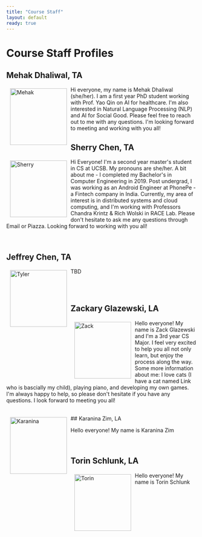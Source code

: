 ```yaml
---
title: "Course Staff"
layout: default
ready: true
---
```

# Course Staff Profiles<a name="staff"></a>

## Mehak Dhaliwal, TA

<img src="../staff/CS24-F23-Mehak-D.jpg" alt="Mehak" width="150px" style="float: left; margin: 5px 10px 10px 10px;">

Hi everyone, my name is Mehak Dhaliwal (she/her). I am a first year PhD student working with Prof. Yao Qin on AI for healthcare. I'm also interested in Natural Language Processing (NLP) and AI for Social Good.
Please feel free to reach out to me with any questions. I'm looking forward to meeting and working with you all!

## Sherry Chen, TA

<img src="" alt="Sherry" width="150px" style="float: left; margin: 5px 10px 10px 10px;">

Hi Everyone! I'm a second year master's student in CS at UCSB. My pronouns are she/her. A bit about me - I completed my Bachelor's in Computer Engineering in 2019. Post undergrad, I was working as an Android Engineer at PhonePe - a Fintech company in India. Currently, my area of interest is in distributed systems and cloud computing, and I'm working with Professors Chandra Krintz & Rich Wolski in RACE Lab. Please don't hesitate to ask me any questions through Email or Piazza. Looking forward to working with you all!

<br>

## Jeffrey Chen, TA

<img src="" alt="Tyler" width="150px" style="float: left; margin: 5px 10px 10px 10px;">

TBD


<br>

<br>

## Zackary Glazewski, LA

<img src="../staff/CS16-zackGlazewski.jpg" alt="Zack" width="150px" style="float: left; margin: 5px 10px 10px 10px;">

Hello everyone! My name is Zack Glazewski and I'm a 3rd year CS Major. I feel very excited to help you all not only learn, but enjoy the process along the way. Some more information about me: I love cats (I have a cat named Link who is bascially my child), playing piano, and developing my own games. I'm always happy to help, so please don't hesitate if you have any questions. I look forward to meeting you all!


<br>
## Karanina Zim, LA

<img src="" alt="Karanina" width="150px" style="float: left; margin: 5px 10px 10px 10px;">

Hello everyone! My name is Karanina Zim

<br>

## Torin Schlunk, LA

<img src="" alt="Torin" width="150px" style="float: left; margin: 5px 10px 10px 10px;">

Hello everyone! My name is Torin Schlunk